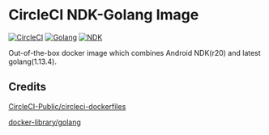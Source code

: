 # CircleCI NDK-Golang Image

[![CircleCI](https://circleci.com/gh/diov/ndk-golang-dockerfile.svg?style=svg)](https://circleci.com/gh/diov/ndk-golang-dockerfile)
[![Golang](https://img.shields.io/badge/golang-1.13.4-blue)](https://golang.org/doc/devel/release.html#go1.13)
[![NDK](https://img.shields.io/badge/ndk-r20-green)](https://developer.android.com/ndk/downloads/revision_history)

Out-of-the-box docker image which combines Android NDK(r20) and latest golang(1.13.4).

## Credits

[CircleCI-Public/circleci-dockerfiles](https://github.com/CircleCI-Public/circleci-dockerfiles/tree/master/android/images)

[docker-library/golang](https://github.com/docker-library/golang)
